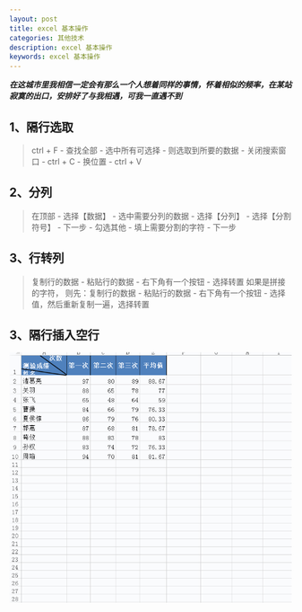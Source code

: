 ```yaml
---
layout: post
title: excel 基本操作
categories: 其他技术
description: excel 基本操作
keywords: excel 基本操作
---
```


***在这城市里我相信一定会有那么一个人想着同样的事情，怀着相似的频率，在某站寂寞的出口，安排好了与我相遇，可我一直遇不到***  

## 1、隔行选取
>ctrl + F - 查找全部 - 选中所有可选择 - 则选取到所要的数据 - 关闭搜索窗口 - ctrl + C - 换位置 - ctrl + V

## 2、分列
>在顶部 - 选择【数据】 - 选中需要分列的数据 - 选择【分列】 - 选择【分割符号】 - 下一步 - 勾选其他 - 填上需要分割的字符 - 下一步

## 3、行转列
>复制行的数据 - 粘贴行的数据 - 右下角有一个按钮 - 选择转置
如果是拼接的字符， 则先：复制行的数据 - 粘贴行的数据 - 右下角有一个按钮 - 选择值，然后重新复制一遍，选择转置

## 3、隔行插入空行
![avatar](/images/72f08202.gif)  




